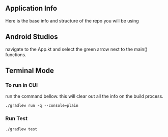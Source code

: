 ## Application Info

Here is the base info and structure of the repo you will be using

## Android Studios

navigate to the App.kt and select the green arrow next to the main() functions.

## Terminal Mode

### To run in CUI 
run the command bellow. this will clear out all the info on the build process.

```shell
./gradlew run -q --console=plain
```

### Run Test

```shell
./gradlew test
```
